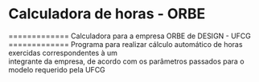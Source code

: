 # Calculadora de horas - ORBE
============= Calculadora para a empresa ORBE de DESIGN - UFCG =============
Programa para realizar cálculo automático de horas exercidas correspondentes à um  
integrante da empresa, de acordo com os parâmetros passados para o modelo requerido pela UFCG
